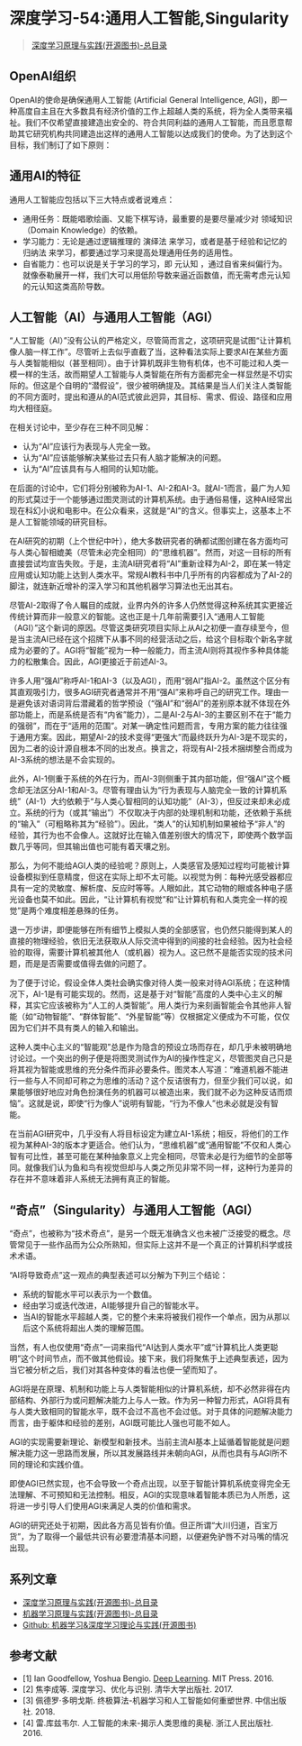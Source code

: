 # 深度学习-54:通用人工智能,Singularity‎

> [深度学习原理与实践(开源图书)-总目录](https://blog.csdn.net/shareviews/article/details/83040730)

## OpenAI组织

OpenAI的使命是确保通用人工智能 (Artificial General Intelligence, AGI)，即一种高度自主且在大多数具有经济价值的工作上超越人类的系统，将为全人类带来福祉。我们不仅希望直接建造出安全的、符合共同利益的通用人工智能，而且愿意帮助其它研究机构共同建造出这样的通用人工智能以达成我们的使命。为了达到这个目标，我们制订了如下原则：

## 通用AI的特征

通用人工智能应包括以下三大特点或者说难点：

- 通用任务：既能唱歌绘画、又能下棋写诗，最重要的是要尽量减少对 领域知识 （Domain Knowledge）的依赖。
- 学习能力：无论是通过逻辑推理的 演绎法 来学习，或者是基于经验和记忆的 归纳法 来学习，都要通过学习来提高处理通用任务的适用性。
- 自省能力：也可以说是关于学习的学习，即 元认知 ，通过自省来纠偏行为。就像泰勒展开一样，我们大可以用低阶导数来逼近函数值，而无需考虑元认知的元认知这类高阶导数。

## 人工智能（AI）与通用人工智能（AGI）

“人工智能（AI）”没有公认的严格定义，尽管简而言之，这项研究是试图“让计算机像人脑一样工作”。尽管听上去似乎直截了当，这种看法实际上要求AI在某些方面与人类智能相似（甚至相同）。由于计算机既非生物有机体，也不可能过和人类一模一样的生活，故而期望人工智能与人类智能在所有方面都完全一样显然是不切实际的。但这是个自明的“潜假设”，很少被明确提及。其结果是当人们关注人类智能的不同方面时，提出和遵从的AI范式彼此迥异，其目标、需求、假设、路径和应用均大相径庭。

在相关讨论中，至少存在三种不同见解：

- 认为“AI”应该行为表现与人完全一致。
- 认为“AI”应该能够解决某些过去只有人脑才能解决的问题。
- 认为“AI”应该具有与人相同的认知功能。

在后面的讨论中，它们将分别被称为AI-1、AI-2和AI-3。就AI-1而言，最广为人知的形式莫过于一个能够通过图灵测试的计算机系统。由于通俗易懂，这种AI经常出现在科幻小说和电影中。在公众看来，这就是“AI”的含义。但事实上，这基本上不是人工智能领域的研究目标。

在AI研究的初期（上个世纪中叶），绝大多数研究者的确都试图创建在各方面均可与人类心智相媲美（尽管未必完全相同）的“思维机器”。然而，对这一目标的所有直接尝试均宣告失败。于是，主流AI研究者将“AI”重新诠释为AI-2，即在某一特定应用或认知功能上达到人类水平。常规AI教科书中几乎所有的内容都成为了AI-2的脚注，就连新近增补的深入学习和其他机器学习算法也无出其右。

尽管AI-2取得了令人瞩目的成就，业界内外的许多人仍然觉得这种系统其实更接近传统计算而非一般意义的智能。这也正是十几年前需要引入“通用人工智能（AGI）”这个新词的原因。尽管这类研究项目实际上从AI之初便一直存续至今，但是当主流AI已经在这个招牌下从事不同的经营活动之后，给这个目标取个新名字就成为必要的了。AGI将“智能”视为一种一般能力，而主流AI则将其视作多种具体能力的松散集合。因此，AGI更接近于前述AI-3。

许多人用“强AI”称呼AI-1和AI-3（以及AGI），而用“弱AI”指AI-2。虽然这个区分有其直观吸引力，很多AGI研究者通常并不用“强AI”来称呼自己的研究工作。理由一是避免该对语词背后潜藏着的哲学预设（“强AI”和“弱AI”的差别原本就不体现在外部功能上，而是系统是否有“内省”能力），二是AI-2与AI-3的主要区别不在于“能力的强弱”，而在于“适用的范围”。对某一确定性问题而言，专用方案的能力往往强于通用方案。因此，期望AI-2的技术变得“更强大”而最终跃升为AI-3是不现实的，因为二者的设计源自根本不同的出发点。换言之，将现有AI-2技术捆绑整合而成为AI-3系统的想法是不会实现的。

此外，AI-1侧重于系统的外在行为，而AI-3则侧重于其内部功能，但“强AI”这个概念却无法区分AI-1和AI-3。尽管有理由认为“行为表现与人脑完全一致的计算机系统”（AI-1）大约依赖于“与人类心智相同的认知功能”（AI-3），但反过来却未必成立。系统的行为（或其“输出”）不仅取决于内部的处理机制和功能，还依赖于系统的“输入”（可粗略称其为“经验”）。因此，“类人”的认知机制如果被给予“非人”的经验，其行为也不会像人。这就好比在输入值差别很大的情况下，即使两个数学函数几乎等同，但其输出值也可能有着天壤之别。

那么，为何不能给AGI人类的经验呢？原则上，人类感官及感知过程均可能被计算设备模拟到任意精度，但这在实际上却不太可能。以视觉为例：每种光感受器都应具有一定的灵敏度、解析度、反应时等等。人眼如此，其它动物的眼或各种电子感光设备也莫不如此。因此，“让计算机有视觉”和“让计算机有和人类完全一样的视觉”是两个难度相差悬殊的任务。

退一万步讲，即便能够在所有细节上模拟人类的全部感官，也仍然只能得到某人的直接的物理经验，依旧无法获取从人际交流中得到的间接的社会经验。因为社会经验的取得，需要计算机被其他人（或机器）视为人。这已然不是能否实现的技术问题，而是是否需要或值得去做的问题了。

为了便于讨论，假设全体人类社会确实像对待人类一般来对待AGI系统；在这种情况下，AI-1是有可能实现的。然而，这是基于对“智能”高度的人类中心主义的解释，其实它应该被称为“人工的人类智能”。用人类行为来刻画智能会令其他非人智能（如“动物智能”、“群体智能”、“外星智能”等）仅根据定义便成为不可能，仅仅因为它们并不具有类人的输入和输出。

这种人类中心主义的“智能观”总是作为隐含的预设立场而存在，却几乎未被明确地讨论过。一个突出的例子便是将图灵测试作为AI的操作性定义，尽管图灵自己只是将其视为智能或思维的充分条件而非必要条件。图灵本人写道：“难道机器不能进行一些与人不同却可称之为思维的活动？这个反诘很有力，但至少我们可以说，如果能够很好地应对角色扮演任务的机器可以被造出来，我们就不必为这种反诘而烦恼”。这就是说，即使“行为像人”说明有智能，“行为不像人”也未必就是没有智能。

在当前AGI研究中，几乎没有人将目标设定为建立AI-1系统；相反，将他们的工作视为某种AI-3的版本才更适合。他们认为，“思维机器”或“通用智能”不仅和人类心智有可比性，甚至可能在某种抽象意义上完全相同，尽管未必是行为细节的全部等同。就像我们认为鱼和鸟有视觉但却与人类之所见非常不同一样，这种行为差异的存在并不意味着非人系统无法拥有真正的智能。

## “奇点”（Singularity‎）与通用人工智能（AGI）

“奇点”，也被称为“技术奇点”，是另一个既无准确含义也未被广泛接受的概念。尽管常见于一些作品而为公众所熟知，但实际上这并不是一个真正的计算机科学或技术术语。

“AI将导致奇点”这一观点的典型表述可以分解为下列三个结论：

- 系统的智能水平可以表示为一个数值。
- 经由学习或迭代改进，AI能够提升自己的智能水平。
- 当AI的智能水平超越人类，它的整个未来将被我们视作一个单点，因为从那以后这个系统将超出人类的理解范围。

当然，有人也仅使用“奇点”一词来指代“AI达到人类水平”或“计算机比人类更聪明”这个时间节点，而不做其他假设。接下来，我们将聚焦于上述典型表述，因为当它被分析之后，我们对其各种变体的看法也便一望而知了。

AGI将是在原理、机制和功能上与人类智能相似的计算机系统，却不必然非得在内部结构、外部行为或问题解决能力上与人一致。作为另一种智力形式，AGI将具有与人类大致相同的智能水平，既不会过不高也不会过低。对于具体的问题解决能力而言，由于躯体和经验的差别，AGI既可能比人强也可能不如人。

AGI的实现需要新理论、新模型和新技术。当前主流AI基本上延循着智能就是问题解决能力这一思路而发展，所以其发展路线并未朝向AGI，从而也具有与AGI所不同的理论和实践价值。

即使AGI已然实现，也不会导致一个奇点出现，以至于智能计算机系统变得完全无法理解、不可预知和无法控制。相反，AGI的实现意味着智能本质已为人所悉，这将进一步引导人们使用AGI来满足人类的价值和需求。

AGI的研究还处于初期，因此各方高见皆有价值。但正所谓“大川归道，百宝万货”，为了取得一个最低共识有必要澄清基本问题，以便避免驴唇不对马嘴的情况出现。

## 系列文章

- [深度学习原理与实践(开源图书)-总目录](https://blog.csdn.net/shareviews/article/details/83040730)
- [机器学习原理与实践(开源图书)-总目录](https://blog.csdn.net/shareviews/article/details/83030331)
- [Github: 机器学习&深度学习理论与实践(开源图书)](https://github.com/media-tm/MTOpenML)

## 参考文献

- [1] Ian Goodfellow, Yoshua Bengio. [Deep Learning](http://www.deeplearningbook.org/). MIT Press. 2016.
- [2] 焦李成等. 深度学习、优化与识别. 清华大学出版社. 2017.
- [3] 佩德罗·多明戈斯. 终极算法-机器学习和人工智能如何重塑世界. 中信出版社. 2018.
- [4] 雷.库兹韦尔. 人工智能的未来-揭示人类思维的奥秘.  浙江人民出版社. 2016.
